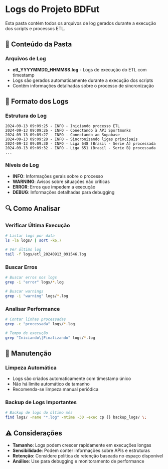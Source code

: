 # Logs do Projeto BDFut

Esta pasta contém todos os arquivos de log gerados durante a execução dos scripts e processos ETL.

## 📁 Conteúdo da Pasta

### Arquivos de Log
- **etl_YYYYMMDD_HHMMSS.log** - Logs de execução do ETL com timestamp
- Logs são gerados automaticamente durante a execução dos scripts
- Contêm informações detalhadas sobre o processo de sincronização

## 📝 Formato dos Logs

### Estrutura do Log
```
2024-09-13 09:09:25 - INFO - Iniciando processo ETL
2024-09-13 09:09:26 - INFO - Conectando à API Sportmonks
2024-09-13 09:09:27 - INFO - Conectando ao Supabase
2024-09-13 09:09:28 - INFO - Sincronizando ligas principais
2024-09-13 09:09:30 - INFO - Liga 648 (Brasil - Serie A) processada
2024-09-13 09:09:32 - INFO - Liga 651 (Brasil - Serie B) processada
...
```

### Níveis de Log
- **INFO**: Informações gerais sobre o processo
- **WARNING**: Avisos sobre situações não críticas
- **ERROR**: Erros que impedem a execução
- **DEBUG**: Informações detalhadas para debugging

## 🔍 Como Analisar

### Verificar Última Execução
```bash
# Listar logs por data
ls -la logs/ | sort -k6,7

# Ver último log
tail -f logs/etl_20240913_091546.log
```

### Buscar Erros
```bash
# Buscar erros nos logs
grep -i "error" logs/*.log

# Buscar warnings
grep -i "warning" logs/*.log
```

### Analisar Performance
```bash
# Contar linhas processadas
grep -c "processada" logs/*.log

# Tempo de execução
grep "Iniciando\|Finalizando" logs/*.log
```

## 🧹 Manutenção

### Limpeza Automática
- Logs são criados automaticamente com timestamp único
- Não há limite automático de tamanho
- Recomenda-se limpeza manual periódica

### Backup de Logs Importantes
```bash
# Backup de logs do último mês
find logs/ -name "*.log" -mtime -30 -exec cp {} backup_logs/ \;
```

## ⚠️ Considerações

- **Tamanho**: Logs podem crescer rapidamente em execuções longas
- **Sensibilidade**: Podem conter informações sobre APIs e estruturas
- **Retenção**: Considere política de retenção baseada no espaço disponível
- **Análise**: Use para debugging e monitoramento de performance

